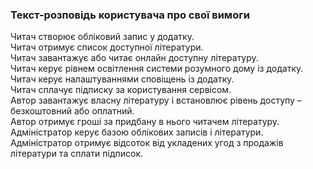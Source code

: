 ### Текст-розповідь користувача про свої вимоги

Читач створює обліковий запис у додатку.<br>
Читач отримує список доступної літератури.<br>
Читач завантажує або читає онлайн доступну літературу.<br>
Читач керує рівнем освітлення системи розумного дому із додатку.<br>
Читач керує налаштуваннями сповіщень із додатку.<br>
Читач сплачує підписку за користування сервісом.<br>
Автор завантажує власну літературу і встановлює рівень доступу – безкоштовний або оплатний.<br>
Автор отримує гроші за придбану в нього читачем літературу.<br>
Адміністратор керує базою облікових записів і літератури.<br>
Адміністратор отримує відсоток від укладених угод з продажів літератури та сплати підписок.<br>
